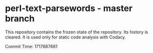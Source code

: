 # perl-text-parsewords - master branch

This repository contains the frozen state of the repository.
Its history is cleared. It is used only for static code
analysis with Codacy.

Commit Time: 1717687661